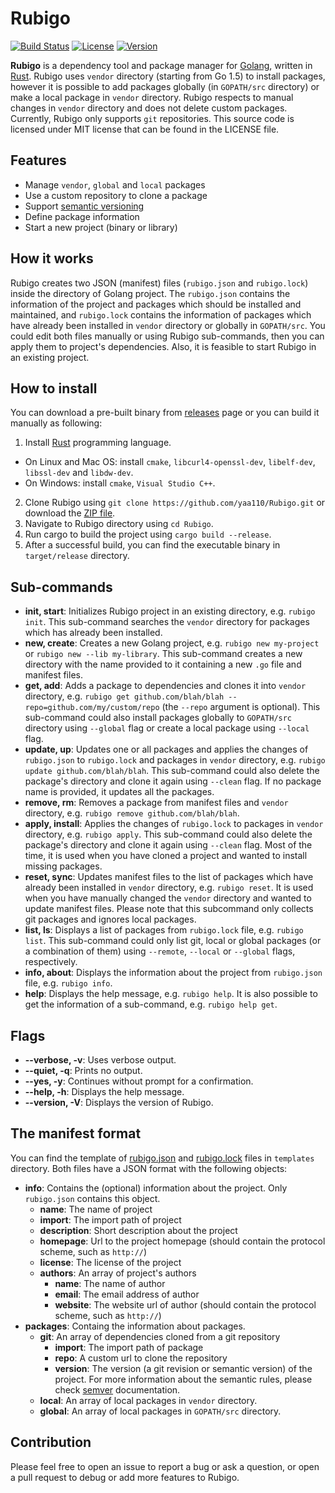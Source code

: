 Rubigo
======
[![Build Status](https://travis-ci.org/yaa110/Rubigo.svg?branch=master)](https://travis-ci.org/yaa110/Rubigo) [![License](http://img.shields.io/:license-mit-blue.svg)](https://github.com/yaa110/Rubigo/blob/master/LICENSE) [![Version](https://img.shields.io/badge/version-1.0.0--beta-blue.svg)](https://github.com/yaa110/Rubigo/releases)

**Rubigo** is a dependency tool and package manager for [Golang](https://golang.org/), written in [Rust](https://www.rust-lang.org/en-US/). Rubigo uses `vendor` directory (starting from Go 1.5) to install packages, however it is possible to add packages globally (in `GOPATH/src` directory) or make a local package in `vendor` directory. Rubigo respects to manual changes in `vendor` directory and does not delete custom packages. Currently, Rubigo only supports `git` repositories. This source code is licensed under MIT license that can be found in the LICENSE file.

## Features
- Manage `vendor`, `global` and `local` packages
- Use a custom repository to clone a package
- Support [semantic versioning](http://semver.org/)
- Define package information
- Start a new project (binary or library)

## How it works
Rubigo creates two JSON (manifest) files (`rubigo.json` and `rubigo.lock`) inside the directory of Golang project. The `rubigo.json` contains the information of the project and packages which should be installed and maintained, and `rubigo.lock` contains the information of packages which have already been installed in `vendor` directory or globally in `GOPATH/src`. You could edit both files manually or using Rubigo sub-commands, then you can apply them to project's dependencies. Also, it is feasible to start Rubigo in an existing project.

## How to install
You can download a pre-built binary from [releases](https://github.com/yaa110/Rubigo/releases) page or you can build it manually as following:
1. Install [Rust](https://www.rust-lang.org/en-US/) programming language.
  * On Linux and Mac OS: install `cmake`, `libcurl4-openssl-dev`, `libelf-dev`, `libssl-dev` and `libdw-dev`.
  * On Windows: install `cmake`, `Visual Studio C++`.
2. Clone Rubigo using `git clone https://github.com/yaa110/Rubigo.git` or download the [ZIP file](https://github.com/yaa110/Rubigo/archive/master.zip).
1. Navigate to Rubigo directory using `cd Rubigo`.
1. Run cargo to build the project using `cargo build --release`.
1. After a successful build, you can find the executable binary in `target/release` directory.

## Sub-commands
- **init, start**: Initializes Rubigo project in an existing directory, e.g. `rubigo init`. This sub-command searches the `vendor` directory for packages which has already been installed.
- **new, create**: Creates a new Golang project, e.g. `rubigo new my-project` or `rubigo new --lib my-library`. This sub-command creates a new directory with the name provided to it containing a new `.go` file and manifest files.
- **get, add**: Adds a package to dependencies and clones it into `vendor` directory, e.g. `rubigo get github.com/blah/blah --repo=github.com/my/custom/repo` (the `--repo` argument is optional). This sub-command could also install packages globally to `GOPATH/src` directory using `--global` flag or create a local package using `--local` flag.
- **update, up**: Updates one or all packages and applies the changes of `rubigo.json` to `rubigo.lock` and packages in `vendor` directory, e.g. `rubigo update github.com/blah/blah`. This sub-command could also delete the package's directory and clone it again using `--clean` flag. If no package name is provided, it updates all the packages.
- **remove, rm**: Removes a package from manifest files and `vendor` directory, e.g. `rubigo remove github.com/blah/blah`.
- **apply, install**: Applies the changes of `rubigo.lock` to packages in `vendor` directory, e.g. `rubigo apply`. This sub-command could also delete the package's directory and clone it again using `--clean` flag. Most of the time, it is used when you have cloned a project and wanted to install missing packages.
- **reset, sync**: Updates manifest files to the list of packages which have already been installed in `vendor` directory, e.g. `rubigo reset`. It is used when you have manually changed the `vendor` directory and wanted to update manifest files. Please note that this subcommand only collects git packages and ignores local packages.
- **list, ls**: Displays a list of packages from `rubigo.lock` file, e.g. `rubigo list`. This sub-command could only list git, local or global packages (or a combination of them) using `--remote`, `--local` or `--global` flags, respectively.
- **info, about**: Displays the information about the project from `rubigo.json` file, e.g. `rubigo info`.
- **help**: Displays the help message, e.g. `rubigo help`. It is also possible to get the information of a sub-command, e.g. `rubigo help get`.

## Flags
- **--verbose, -v**: Uses verbose output.
- **--quiet, -q**: Prints no output.
- **--yes, -y**: Continues without prompt for a confirmation.
- **--help, -h**: Displays the help message.
- **--version, -V**: Displays the version of Rubigo.

## The manifest format
You can find the template of [rubigo.json](https://github.com/yaa110/Rubigo/blob/master/templates/rubigo.json) and [rubigo.lock](https://github.com/yaa110/Rubigo/blob/master/templates/rubigo.lock) files in `templates` directory. Both files have a JSON format with the following objects:

- **info**: Contains the (optional) information about the project. Only `rubigo.json` contains this object.
  * **name**: The name of project
  * **import**: The import path of project
  * **description**: Short description about the project
  * **homepage**: Url to the project homepage (should contain the protocol scheme, such as `http://`)
  * **license**: The license of the project
  * **authors**: An array of project's authors
    * **name**: The name of author
    * **email**: The email address of author
    * **website**: The website url of author (should contain the protocol scheme, such as `http://`)
- **packages**: Containg the information about packages.
  * **git**: An array of dependencies cloned from a git repository
    * **import**: The import path of package
    * **repo**: A custom url to clone the repository
    * **version**: The version (a git revision or semantic version) of the project. For more information about the semantic rules, please check [semver](https://github.com/steveklabnik/semver) documentation.
  * **local**: An array of local packages in `vendor` directory.
  * **global**: An array of local packages in `GOPATH/src` directory.

## Contribution
Please feel free to open an issue to report a bug or ask a question, or open a pull request to debug or add more features to Rubigo.
